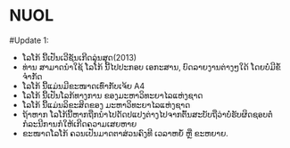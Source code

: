NUOL
====

#Update 1:

- ໂລໂກ້ ນີ້ເປັນເວີຊັນເກີດລຸ່ນສຸດ(2013)
- ທ່ານ ສາມາດນຳໃຊ້ ໂລໂກ້ ນີ້ໄປປະກອບ ເອກະສານ, ບົດລາຍງານຕ່າງໆໃດ້ ໂດຍບໍ່ມີຂໍ້ຈຳກັດ
- ໂລໂກ້ ນີ້ແມ່ນມີຂະໜາດເທົ່າກັບເຈ້ຍ A4 
- ໂລໂກ້ ນີ້ເປັນໂລກ້ທາງການ ຂອງມະຫາວິທະຍາໄລແຫ່ງຊາດ
- ໂລໂກ້ ນີ້ແມ່ນລິຂະສິດຂອງ ມະຫາວິທະຍາໄລແຫ່ງຊາດ
- ຖ້າຫາກ ໂລໂກ້ນີ້ຫາກຖືກນຳໄປດັດປແປງຕ່າງໄປຈາກຕົ້ນສະບັບຖືວ່າບໍ່ຮັບຜິດຊອບຕໍ່ກໍລະນີການກໍໃຫ້ເກີດຄວາມເສຍຫາຍ
- ຂະໜາດໂລໂກ້ ຄວນເປັນມາດຕາສ່ວນຄົງທີ ເວລາຫຍໍ້ ຫຼື ຂະຫຍາຍ.
